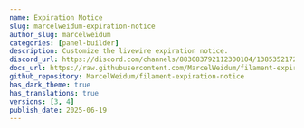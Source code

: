```yaml
---
name: Expiration Notice
slug: marcelweidum-expiration-notice
author_slug: marcelweidum
categories: [panel-builder]
description: Customize the livewire expiration notice.
discord_url: https://discord.com/channels/883083792112300104/1385352172027510795
docs_url: https://raw.githubusercontent.com/MarcelWeidum/filament-expiration-notice/refs/heads/main/README.md
github_repository: MarcelWeidum/filament-expiration-notice
has_dark_theme: true
has_translations: true
versions: [3, 4]
publish_date: 2025-06-19
---
```

